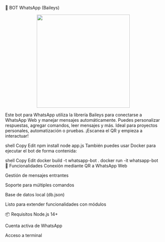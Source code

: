 🤖 BOT WhatsApp (Baileys)
<p align="center"> <img width="300" src="https://i.imgur.com/Oauef6t.png"> </p>
Este bot para WhatsApp utiliza la librería Baileys para conectarse a WhatsApp Web y manejar mensajes automáticamente.
Puedes personalizar respuestas, agregar comandos, leer mensajes y más. Ideal para proyectos personales, automatización o pruebas. ¡Escanea el QR y empieza a interactuar!

shell
Copy
Edit
npm install
node app.js
También puedes usar Docker para ejecutar el bot de forma contenida:

shell
Copy
Edit
docker build -t whatsapp-bot .
docker run -it whatsapp-bot
🧩 Funcionalidades
Conexión mediante QR a WhatsApp Web

Gestión de mensajes entrantes

Soporte para múltiples comandos

Base de datos local (db.json)

Listo para extender funcionalidades con módulos

📦 Requisitos
Node.js 14+

Cuenta activa de WhatsApp

Acceso a terminal
